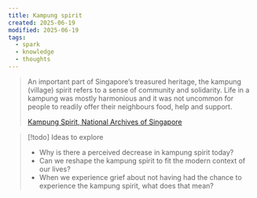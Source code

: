 ```yaml
---
title: Kampung spirit
created: 2025-06-19
modified: 2025-06-19
tags:
  - spark
  - knowledge
  - thoughts
---
```

> An important part of Singapore’s treasured heritage, the kampung (village) spirit refers to a sense of community and solidarity. Life in a kampung was mostly harmonious and it was not uncommon for people to readily offer their neighbours food, help and support.
> 
> [Kampung Spirit, National Archives of Singapore](https://www.nas.gov.sg/archivesonline/kampungspirit)

> [!todo] Ideas to explore
> 
> - Why is there a perceived decrease in kampung spirit today?
> - Can we reshape the kampung spirit to fit the modern context of our lives?
> - When we experience grief about not having had the chance to experience the kampung spirit, what does that mean?

